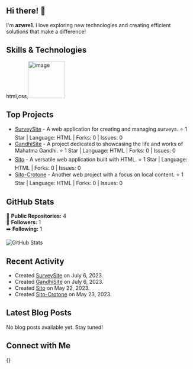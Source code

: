## Hi there! 👋

I'm **azwre1**. I love exploring new technologies and creating efficient solutions that make a difference!

## Skills & Technologies

html,css,<img width="100" height="100" alt="image" src="https://github.com/user-attachments/assets/d52e8516-481c-4c43-8ee7-98fb53e06620" />


## Top Projects

- [SurveySite](https://github.com/azwre1/SurveySite) - A web application for creating and managing surveys. ⭐ 1 Star | Language: HTML | Forks: 0 | Issues: 0
- [GandhiSite](https://github.com/azwre1/GandhiSite) - A project dedicated to showcasing the life and works of Mahatma Gandhi. ⭐ 1 Star | Language: HTML | Forks: 0 | Issues: 0
- [Sito](https://github.com/azwre1/Sito) - A versatile web application built with HTML. ⭐ 1 Star | Language: HTML | Forks: 0 | Issues: 0
- [Sito-Crotone](https://github.com/azwre1/Sito-Crotone) - Another web project with a focus on local content. ⭐ 1 Star | Language: HTML | Forks: 0 | Issues: 0

## GitHub Stats

🌟 **Public Repositories:** 4  
👥 **Followers:** 1  
➡️ **Following:** 1  

![GitHub Stats](https://github-readme-stats.vercel.app/api?username=azwre1&show_icons=true&theme=radical)

## Recent Activity

- Created [SurveySite](https://github.com/azwre1/SurveySite) on July 6, 2023.
- Created [GandhiSite](https://github.com/azwre1/GandhiSite) on July 6, 2023.
- Created [Sito](https://github.com/azwre1/Sito) on May 22, 2023.
- Created [Sito-Crotone](https://github.com/azwre1/Sito-Crotone) on May 23, 2023.

## Latest Blog Posts

No blog posts available yet. Stay tuned!

## Connect with Me

{}
